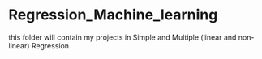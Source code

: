 # Regression_Machine_learning
this folder will contain my projects in Simple and Multiple  (linear and non-linear) Regression
